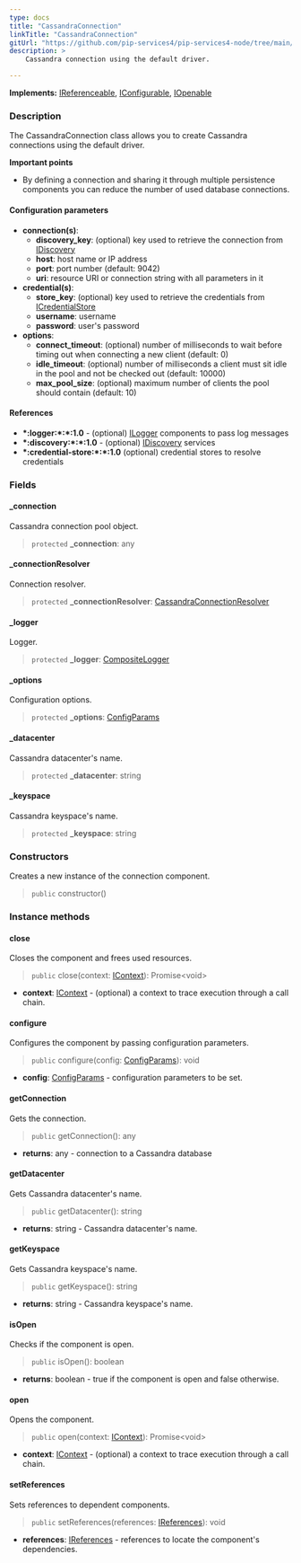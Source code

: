 ```yaml
---
type: docs
title: "CassandraConnection"
linkTitle: "CassandraConnection"
gitUrl: "https://github.com/pip-services4/pip-services4-node/tree/main/pip-services4-cassandra-node"
description: >
    Cassandra connection using the default driver.

---
```


**Implements:** [IReferenceable](../../../components/refer/ireferenceable), [IConfigurable](../../../components/config/iconfigurable),
[IOpenable](../../../components/run/iopenable)

### Description
The CassandraConnection class allows you to create Cassandra connections using the default driver.

**Important points**

- By defining a connection and sharing it through multiple persistence components you can reduce the number of used database connections.

#### Configuration parameters

- **connection(s)**:    
    - **discovery_key**: (optional) key used to retrieve the connection from [IDiscovery](../../../config/connect/idiscovery)
    - **host**: host name or IP address
    - **port**: port number (default: 9042)
    - **uri**: resource URI or connection string with all parameters in it
- **credential(s)**:    
    - **store_key**: (optional) key used to retrieve the credentials from [ICredentialStore](../../../config/auth/icredential_store/)
    - **username**: username
    - **password**: user's password
- **options**:
    - **connect_timeout**: (optional) number of milliseconds to wait before timing out when connecting a new client (default: 0)
    - **idle_timeout**: (optional) number of milliseconds a client must sit idle in the pool and not be checked out (default: 10000)
    - **max_pool_size**: (optional) maximum number of clients the pool should contain (default: 10)

#### References
- **\*:logger:\*:\*:1.0** - (optional) [ILogger](../../../observability/log/ilogger) components to pass log messages
- **\*:discovery:\*:\*:1.0** - (optional) [IDiscovery](../../../config/connect/idiscovery) services
- **\*:credential-store:\*:\*:1.0** (optional) credential stores to resolve credentials


### Fields

<span class="hide-title-link">


#### _connection
Cassandra connection pool object.
> `protected` **_connection**: any

#### _connectionResolver
Connection resolver.
> `protected` **_connectionResolver**: [CassandraConnectionResolver](../cassandra_connection_resolver)

#### _logger
Logger.
> `protected` **_logger**: [CompositeLogger](../../../observability/log/composite_logger)

#### _options
Configuration options.
> `protected` **_options**: [ConfigParams](../../../components/config/config_params)

#### _datacenter
Cassandra datacenter's name.
> `protected` **_datacenter**: string

#### _keyspace
Cassandra keyspace's name.
> `protected` **_keyspace**: string

</span>

### Constructors
Creates a new instance of the connection component.

> `public` constructor()


### Instance methods

#### close
Closes the component and frees used resources.

> `public` close(context: [IContext](../../../components/context/icontext)): Promise\<void\>

- **context**: [IContext](../../../components/context/icontext) - (optional) a context to trace execution through a call chain.


#### configure
Configures the component by passing configuration parameters.

> `public` configure(config: [ConfigParams](../../../components/config/config_params)): void

- **config**: [ConfigParams](../../../components/config/config_params) - configuration parameters to be set.


#### getConnection
Gets the connection.
> `public` getConnection(): any

- **returns**: any - connection to a Cassandra database


#### getDatacenter
Gets Cassandra datacenter's name.

> `public` getDatacenter(): string

- **returns**: string - Cassandra datacenter's name.

#### getKeyspace
Gets Cassandra keyspace's name.
> `public` getKeyspace(): string

- **returns**: string - Cassandra keyspace's name.

#### isOpen
Checks if the component is open.

> `public` isOpen(): boolean

- **returns**: boolean - true if the component is open and false otherwise.


#### open
Opens the component.

> `public` open(context: [IContext](../../../components/context/icontext)): Promise\<void\>

- **context**: [IContext](../../../components/context/icontext) - (optional) a context to trace execution through a call chain.


#### setReferences
Sets references to dependent components.

> `public` setReferences(references: [IReferences](../../../components/refer/ireferences)): void

- **references**: [IReferences](../../../components/refer/ireferences) - references to locate the component's dependencies.
